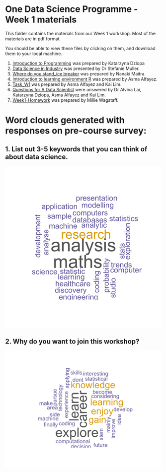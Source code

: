 # One Data Science Programme - Week 1 materials

This folder contains the materials from our Week 1 workshop. Most of the materials are in pdf format. 

You should be able to view these files by clicking on them, and download them to your local machine.

1. [Introduction to Programming](https://github.com/zero2ds/One_Data_Science/blob/main/Week%201%20materials/Introduction_to_Programming.pdf) was prepared by Katarzyna Dziopa
2. [Data Science in Industry](https://github.com/zero2ds/One_Data_Science/blob/main/Week%201%20materials/Data_Science_in_Industry.pdf) was presented by Dr Stefanie Muller.
3. [Where do you stand_ice breaker](https://github.com/zero2ds/One_Data_Science/blob/main/Week%201%20materials/Where%20do%20you%20stand_ice%20breaker.pdf) was prepared by Nanaki Maitra.
4. [Introduction to learning environment R](https://github.com/zero2ds/One_Data_Science/blob/main/Week%201%20materials/Introduction%20to%20learning%20environment%20R%20.pdf) was prepared by Asma Alfayez.
5. [Task_W1](https://github.com/zero2ds/One_Data_Science/blob/main/Week%201%20materials/Tasks_W1.txt) was prepared by Asma Alfayez and Kai Lim.  
6. [Questions for A Data Scientist](https://github.com/zero2ds/One_Data_Science/blob/main/Week%201%20materials/Questions%20for%20a%20Data%20Scientist.pdf) were answered by Dr Alvina Lai, Katarzyna Dziopa, Asma Alfayez and Kai Lim. 
7. [Week1-Homework](https://github.com/zero2ds/One_Data_Science/blob/main/Week%201%20materials/Week1-Homework.pdf) was prepared by Millie Wagstaff.

# Word clouds generated with responses on pre-course survey:

## 1. List out 3-5 keywords that you can think of about data science.
![](pre-course-word-cloud.jpg)

## 2. Why do you want to join this workshop?
![](pre-course-why-join.jpg)
